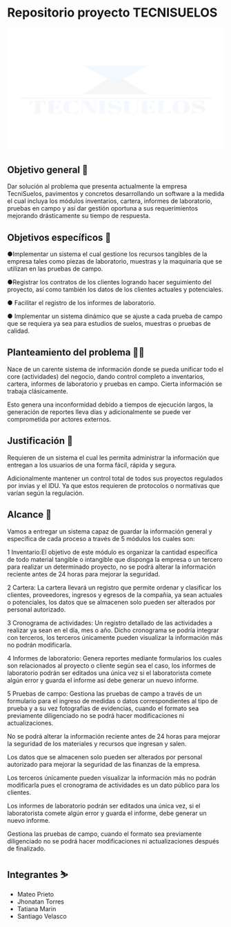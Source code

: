 # Repositorio proyecto TECNISUELOS
<p align="center"><img width="800" src="1 Trimestre/Diseño sin título (1).png"></p>

## Objetivo general 🎯
Dar solución al problema que presenta actualmente la empresa TecniSuelos, pavimentos y concretos desarrollando un software a la medida el cual incluya los módulos inventarios, cartera, informes de laboratorio, pruebas en campo y así dar gestión oportuna a sus requerimientos mejorando drásticamente su tiempo de respuesta.


## Objetivos específicos 🎯
●Implementar un sistema el cual gestione los recursos tangibles de la 
empresa tales como piezas de laboratorio, muestras y la maquinaria que se utilizan en las pruebas de campo. 

●Registrar los contratos de los clientes logrando hacer seguimiento del proyecto, así como también los datos de los clientes actuales y potenciales.

● Facilitar el registro de los informes de laboratorio. 

● Implementar un sistema dinámico que se ajuste a cada prueba de campo que se requiera ya sea para estudios de suelos, muestras o pruebas de calidad. 


## Planteamiento del problema 😵‍💫
Nace de un carente sistema de información donde se pueda unificar todo el core (actividades) del negocio, dando control completo a inventarios, cartera, informes de laboratorio y pruebas en campo. Cierta información se trabaja clásicamente. 

Esto genera una inconformidad debido a tiempos de ejecución largos, la generación de reportes lleva días y adicionalmente se puede ver comprometida por actores externos.


## Justificación 📃
Requieren de un sistema el cual les permita administrar la información que entregan a los usuarios de una forma fácil, rápida y segura. 

Adicionalmente mantener un control total de todos sus proyectos regulados por invias y el IDU. Ya que estos requieren de protocolos o normativas que varían según la regulación.

## Alcance 🚀
Vamos a entregar un sistema capaz de guardar la información general y específica de cada proceso a través de 5 módulos los cuales son:

1 Inventario:El objetivo de este módulo es organizar la cantidad específica de todo material tangible o intangible que disponga la empresa o un tercero para realizar un determinado proyecto, no se podrá alterar la información reciente antes de 24 horas para mejorar la seguridad. 

2 Cartera: La cartera llevará un registro que permite ordenar y clasificar los clientes, proveedores, ingresos y egresos de la compañía, ya sean actuales o potenciales, los datos que se almacenen solo pueden ser alterados por personal autorizado.

3 Cronograma de actividades: Un registro detallado de las actividades a realizar ya sean en el día, mes o año. Dicho cronograma se podría integrar con terceros, los terceros únicamente pueden visualizar la información más no podrán modificarla.

4 Informes de laboratorio: Genera reportes mediante formularios los cuales son relacionados al proyecto o cliente según sea el caso, los informes de laboratorio podrán ser editados una única vez si el laboratorista comete algún error y guarda el informe así debe generar un nuevo informe. 

5 Pruebas de campo: Gestiona las pruebas de campo a través de un formulario para el ingreso de medidas o datos correspondientes al tipo de prueba y a su vez fotografías de evidencias, cuando el formato sea previamente diligenciado no se podrá hacer modificaciones ni actualizaciones.

No se podrá alterar la información reciente antes de 24 horas para mejorar la seguridad de los materiales y recursos que ingresan y salen.

Los datos que se almacenen solo pueden ser alterados por personal autorizado para mejorar la seguridad de las finanzas de la empresa.

Los terceros únicamente pueden visualizar la información más no podrán modificarla pues el cronograma de actividades es un dato público para los clientes.

Los informes de laboratorio podrán ser editados una única vez, si el laboratorista comete algún error y guarda el informe, debe generar un nuevo informe.
 
Gestiona las pruebas de campo, cuando el formato sea previamente diligenciado no se podrá hacer modificaciones ni actualizaciones después de finalizado.

## Integrantes ⛷️
- Mateo Prieto
- Jhonatan Torres 
- Tatiana Marin 
- Santiago Velasco



